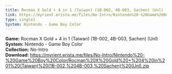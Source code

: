 ```yaml
---
title: Rocman X Gold + 4 in 1 (Taiwan) (1B-002, 4B-003, Sachen) (Unl)
link: https://myrient.erista.me/files/No-Intro/Nintendo%20-%20Game%20Boy%20Color/Rocman%20X%20Gold%20+%204%20in%201%20(Taiwan)%20(1B-002,%204B-003,%20Sachen)%20(Unl).zip
type: single1
System: Nintendo - Game Boy Color
---
```

<b>Game:</b> Rocman X Gold + 4 in 1 (Taiwan) (1B-002, 4B-003, Sachen) (Unl)<br>
<b>System:</b> Nintendo - Game Boy Color<br>
<b>Collection:</b> No-Intro<br>
<b>Download:</b> https://myrient.erista.me/files/No-Intro/Nintendo%20-%20Game%20Boy%20Color/Rocman%20X%20Gold%20+%204%20in%201%20(Taiwan)%20(1B-002,%204B-003,%20Sachen)%20(Unl).zip